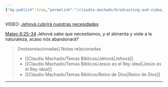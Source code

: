 ```yaml
---
{"dg-publish":true,"permalink":"/claudio-machado/brodcasting-and-video/jehova-cubrira-nuestras-necesidades/","title":"Jehová cubrirá nuestras necesidades","tags":["Trabajo","Dinero","Jehová","video"]}
---
```


VIDEO:
[Jehová cubrirá nuestras necesidades](https://www.jw.org/finder?lank=pub-jwbai_201505_1_VIDEO&wtlocale=S)

[Mateo 6:25-34](https://wol.jw.org/es/wol/b/r4/lp-s/nwtsty/40/6#v=40:6:25-40:6:34) 
Jehová sabe que necesitamos, y el alimenta y viste a la naturaleza, acaso nós abandonará?



> [!notasrelacionadas] Notas relacionadas
> - [[Claudio Machado/Temas Bíblicos/Jehová\|Jehová]]
> - [[Claudio Machado/Temas Bíblicos/Jesús es el Rey ideal\|Jesús es el Rey ideal]]
> - [[Claudio Machado/Temas Bíblicos/Reino de Dios\|Reino de Dios]]



---

